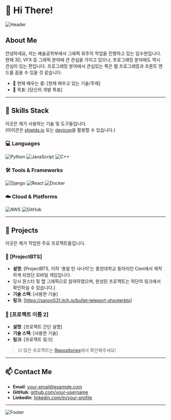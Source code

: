 # 👋 Hi There!

![Header](https://cdn.discordapp.com/attachments/1043565419136569394/1309499352678400060/pexels-pixabay-210227.jpg?ex=6741cdcf&is=67407c4f&hm=e760dd603b8ac7d5de3e53973b3e3a6e79cfbb83b6042d2177290dc1f9ce08a0&)

## About Me
안녕하세요, 저는 예술공학부에서 그래픽 위주의 학업을 진행하고 있는 임수현입니다.  
현재 3D, VFX 등 그래픽 분야에 큰 관심을 가지고 있으나, 프로그래밍 분야에도 역시 관심이 있는 편입니다.
프로그래밍 분야에서 관심있는 쪽은 웹 프로그래밍과 프론트 엔드를 꼽을 수 있을 것 같습니다.

- 🌱 현재 배우는 중: [현재 배우고 있는 기술/주제]
- 🎯 목표: [당신의 개발 목표]

---

## 🚀 Skills Stack
이곳은 제가 사용하는 기술 및 도구들입니다.  
(아이콘은 [shields.io](https://shields.io/) 또는 [devicon](https://devicon.dev/)을 활용할 수 있습니다.)

### 💻 Languages
![Python](https://img.shields.io/badge/Python-3776AB?style=for-the-badge&logo=python&logoColor=white)
![JavaScript](https://img.shields.io/badge/JavaScript-F7DF1E?style=for-the-badge&logo=javascript&logoColor=black)
![C++](https://img.shields.io/badge/C++-00599C?style=for-the-badge&logo=cplusplus&logoColor=white)

### 🛠 Tools & Frameworks
![Django](https://img.shields.io/badge/Django-092E20?style=for-the-badge&logo=django&logoColor=white)
![React](https://img.shields.io/badge/React-61DAFB?style=for-the-badge&logo=react&logoColor=black)
![Docker](https://img.shields.io/badge/Docker-2496ED?style=for-the-badge&logo=docker&logoColor=white)

### ☁️ Cloud & Platforms
![AWS](https://img.shields.io/badge/AWS-232F3E?style=for-the-badge&logo=amazon-aws&logoColor=white)
![GitHub](https://img.shields.io/badge/GitHub-181717?style=for-the-badge&logo=github&logoColor=white)

---

## 🌟 Projects
이곳은 제가 작업한 주요 프로젝트들입니다.

### 📌 [ProjectBTS]
- **설명**: [ProjectBTS, 이하 '총알 탄 사나이'는 중앙대학교 동아리인 Cien에서 제작하게 되었던 모바일 게임입니다.
- 당시 몬스터 및 맵 그래픽으로 참여하였으며, 완성된 프로젝트는 하단의 링크에서 확인하실 수 있습니다.]
- **기술 스택**: [사용한 기술]
- **링크**: [https://sanon531.itch.io/bullet-teleport-shooterbts]

### 📌 [프로젝트 이름 2]
- **설명**: [프로젝트 간단 설명]
- **기술 스택**: [사용한 기술]
- **링크**: [프로젝트 링크]

> 더 많은 프로젝트는 [Repositories](https://github.com/your-username?tab=repositories)에서 확인해주세요!

---

## 📫 Contact Me
- **Email**: [your-email@example.com](mailto:your-email@example.com)
- **GitHub**: [github.com/your-username](https://github.com/your-username)
- **LinkedIn**: [linkedin.com/in/your-profile](https://linkedin.com/in/your-profile)

---

![Footer](https://cdn.discordapp.com/attachments/1043565419136569394/1309500553180741682/pexels-jonathanborba-5808756.jpg?ex=6741ceed&is=67407d6d&hm=ba08898210d25e0490caa0edda8d39880ee53c8585faf87ed219a29349b68cc3&)

